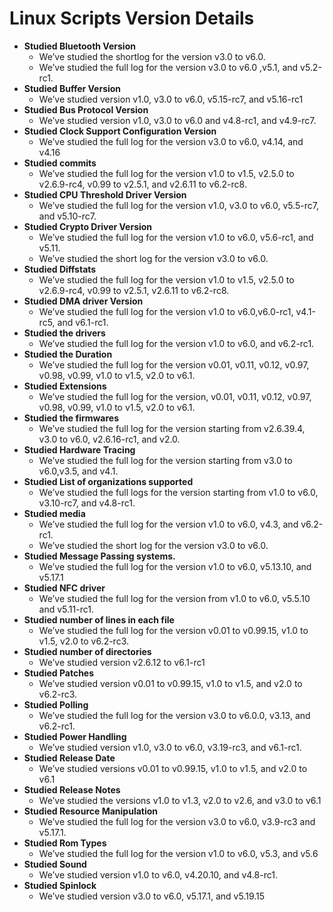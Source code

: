 # Linux Scripts Version Details



* **Studied Bluetooth Version**
    * We’ve studied the shortlog for the version v3.0 to v6.0.
    * We’ve studied the full log for the version v3.0 to v6.0 ,v5.1, and v5.2-rc1.
* **Studied Buffer Version**
    * We’ve studied version v1.0, v3.0 to v6.0, v5.15-rc7, and v5.16-rc1
* **Studied Bus Protocol Version**
    * We’ve studied version v1.0, v3.0 to v6.0 and v4.8-rc1, and v4.9-rc7.
* **Studied Clock Support Configuration Version**
    * We’ve studied the full log for the version v3.0 to v6.0, v4.14, and v4.16
* **Studied commits**
    * We’ve studied the full log for the version v1.0 to v1.5, v2.5.0 to v2.6.9-rc4, v0.99 to v2.5.1, and v2.6.11 to v6.2-rc8.
* **Studied CPU Threshold Driver Version**
    * We’ve studied the full log for the version v1.0, v3.0 to v6.0, v5.5-rc7, and v5.10-rc7.
* **Studied Crypto Driver Version**
    * We’ve studied the full log for the version v1.0 to v6.0, v5.6-rc1, and v5.11.
    * We’ve studied the short log for the version v3.0 to v6.0.
* **Studied Diffstats**
    * We’ve studied the full log for the version v1.0 to v1.5, v2.5.0 to v2.6.9-rc4, v0.99 to v2.5.1, v2.6.11 to v6.2-rc8.
* **Studied DMA driver Version**
    * We’ve studied the full log for the version v1.0 to v6.0,v6.0-rc1, v4.1-rc5, and v6.1-rc1.
* **Studied the drivers**
    * We’ve studied the full log for the version v1.0 to v6.0, and v6.2-rc1.
* **Studied the Duration**
    * We’ve studied the full log for the version v0.01, v0.11, v0.12, v0.97, v0.98, v0.99, v1.0 to v1.5, v2.0 to v6.1.
* **Studied Extensions**
    * We’ve studied the full log for the version, v0.01, v0.11, v0.12, v0.97, v0.98, v0.99, v1.0 to v1.5, v2.0 to v6.1.
* **Studied the firmwares** 
	* We’ve studied the full log for the version starting from v2.6.39.4, v3.0 to v6.0, v2.6.16-rc1, and v2.0.
* **Studied Hardware Tracing**
    * We’ve studied the full log for the version starting from v3.0 to v6.0,v3.5, and v4.1.
* **Studied List of organizations supported**
    * We’ve studied the full logs for the version starting from v1.0 to v6.0, v3.10-rc7, and v4.8-rc1.
* **Studied media**
    * We’ve studied the full log for the version v1.0 to v6.0, v4.3, and v6.2-rc1.
    * We’ve studied the short log for the version v3.0 to v6.0.
* **Studied Message Passing systems.**
    * We’ve studied the full log for the version v1.0 to v6.0, v5.13.10, and v5.17.1
* **Studied NFC driver**
	* We’ve studied the full log for the version from v1.0  to v6.0, v5.5.10 and v5.11-rc1.
* **Studied number of lines in each file**
    * We’ve studied the full log for the version v0.01 to v0.99.15, v1.0 to v1.5, v2.0 to v6.2-rc3.
* **Studied number of directories**
    * We’ve studied version v2.6.12 to v6.1-rc1
* **Studied Patches**
    * We’ve studied version v0.01 to v0.99.15, v1.0 to v1.5, and v2.0 to v6.2-rc3.
* **Studied Polling**
    * We’ve studied the full log for the version v3.0 to v6.0.0, v3.13, and v6.2-rc1.
* **Studied Power Handling**
    * We’ve studied version v1.0, v3.0 to v6.0, v3.19-rc3, and v6.1-rc1.
* **Studied Release Date**
    * We’ve studied versions v0.01 to v0.99.15, v1.0 to v1.5, and v2.0 to v6.1
* **Studied Release Notes**
    * We’ve studied the versions v1.0 to v1.3, v2.0 to v2.6, and v3.0 to v6.1
* **Studied Resource Manipulation**
    * We’ve studied the full log for the version v3.0 to v6.0, v3.9-rc3 and v5.17.1.
* **Studied Rom Types**
    * We’ve studied the full log for the version v1.0 to v6.0, v5.3, and v5.6
* **Studied Sound**
    * We’ve studied version v1.0 to v6.0, v4.20.10, and v4.8-rc1.
* **Studied Spinlock**
    * We’ve studied  version v3.0 to v6.0, v5.17.1, and v5.19.15
